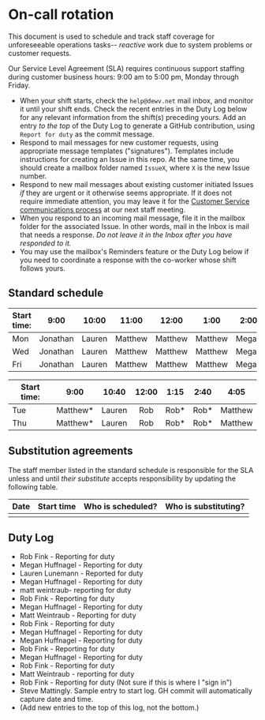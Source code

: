 # On-call rotation

This document is used to schedule and track staff coverage for unforeseeable operations tasks-- *reactive* work due to system problems or customer requests.

Our Service Level Agreement (SLA) requires continuous support staffing during customer business hours: 9:00 am to 5:00 pm, Monday through Friday. 

- When your shift starts, check the `help@dewv.net` mail inbox, and monitor it until your shift ends. Check the recent entries in the Duty Log below for any relevant information from the shift(s) preceding yours. Add an entry *to the top* of the Duty Log to generate a GitHub contribution, using `Report for duty` as the commit message.
- Respond to mail messages for new customer requests, using appropriate message templates ("signatures"). Templates include instructions for creating an Issue in this repo. At the same time, you should create a mailbox folder named `IssueX`, where `X` is the new Issue number.
- Respond to new mail messages about existing customer initiated Issues *if* they are urgent or it otherwise seems appropriate. If it does not require immediate attention, you may leave it for the [Customer Service communications process](https://github.com/dewv/procedures/blob/master/customerServiceCommunications.md) at our next staff meeting.
- When you respond to an incoming mail message, file it in the mailbox folder for the associated Issue. In other words, mail in the Inbox is mail that needs a response. *Do not leave it in the Inbox after you have responded to it.*
- You may use the mailbox's Reminders feature or the Duty Log below if you need to coordinate a response with the co-worker whose shift follows yours.

## Standard schedule

| Start time: | 9:00 |  10:00  | 11:00 | 12:00 |  1:00  | 2:00 |  3:00  |  4:00   |
| ----------- | :--: | :-----: | :---: | :---: | :----: | :--: | :----: | :-----: |
| Mon         | Jonathan | Lauren    |  Matthew    | Matthew| Matthew | Megan| Lauren |Jonathan |
| Wed         | Jonathan | Lauren    |  Matthew    | Matthew| Matthew | Megan| Lauren |Jonathan |
| Fri         | Jonathan | Lauren    |  Matthew    | Matthew| Matthew | Megan| Lauren |Jonathan |


| Start time: |  9:00   | 10:40 | 12:00 |  1:15  |  2:40  |  4:05  |
| ----------- | :-----: | :---: | :---: | :----: | :----: | :----: |
| Tue         | Matthew*        | Lauren      | Rob      |  Rob*      |  Rob*     | Matthew       |
| Thu         | Matthew*        | Lauren      | Rob      |  Rob*      |  Rob*     | Matthew       |

## Substitution agreements

The staff member listed in the standard schedule is responsible for the SLA unless and until *their substitute* accepts responsibility by updating the following table.

| Date | Start time | Who is scheduled? | Who is substituting? |
| ---- | ---- | ----- | ----- |
|      |      |       |       |

## Duty Log

- Rob Fink - Reporting for duty
- Megan Huffnagel - Reporting for duty
- Lauren Lunemann - Reported for duty
- Megan Huffnagel - Reporting for duty
- matt weintraub- reporting for duty 
- Rob Fink - Reporting for duty
- Megan Huffnagel - Reporting for duty
- Matt Weintraub - Reporting for duty
- Rob Fink - Reporting for duty
- Megan Huffnagel - Reporting for duty
- Megan Huffnagel - Reporting for duty
- Rob Fink - Reporting for duty
- Megan Huffnagel - Reporting for duty
- Rob Fink - Reporting for duty
- Matt Weintraub  - reporting for duty 
- Rob Fink - Reporting for duty (Not sure if this is where I "sign in")
- Steve Mattingly. Sample entry to start log. GH commit will automatically capture date and time.
- (Add new entries to the top of this log, not the bottom.)
